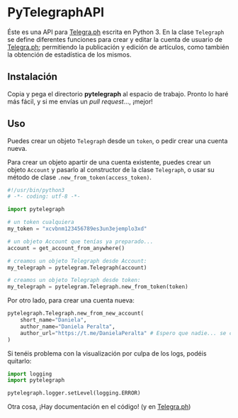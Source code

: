 # PyTelegraphAPI
Éste es una API para [Telegra.ph](https://telegra.ph/api) escrita en Python 3. En la clase `Telegraph` se define diferentes funciones para crear y editar la cuenta de usuario de [Telegra.ph](https://telegra.ph); permitiendo la publicación y edición de artículos, como también la obtención de estadística de los mismos.

## Instalación
Copia y pega el directorio **pytelegraph** al espacio de trabajo. Pronto lo haré más fácil, y si me envías un _pull request_..., ¡mejor!

## Uso
Puedes crear un objeto `Telegraph` desde un `token`, o pedir crear una cuenta nueva.

Para crear un objeto apartir de una cuenta existente, puedes crear un objeto `Account` y pasarlo al constructor de la clase `Telegraph`, o usar su método de clase `.new_from_token(access_token)`.

```python
#!/usr/bin/python3
# -*- coding: utf-8 -*-

import pytelegraph

# un token cualquiera
my_token = "xcvbnm123456789es3un3ejemplo3xd"

# un objeto Account que tenías ya preparado...
account = get_account_from_anywhere()

# creamos un objeto Telegraph desde Account:
my_telegraph = pytelegram.Telegraph(account)

# creamos un objeto Telegraph desde token:
my_telegraph = pytelegram.Telegraph.new_from_token(token)
```

Por otro lado, para crear una cuenta nueva:

```python
pytelegraph.Telegraph.new_from_new_account(
    short_name="Daniela",
    author_name="Daniela Peralta",
    author_url="https://t.me/DanielaPeralta" # Espero que nadie... se cree esta cuenta y me toque cambiar este ejemplo :v
)
```

Si tenéis problema con la visualización por culpa de los logs, podéis quitarlo:

```python
import logging
import pytelegraph

pytelegraph.logger.setLevel(logging.ERROR)
```

Otra cosa, ¡Hay documentación en el código! (y en [Telegra.ph](https://telegra.ph/api))
